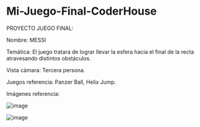 # Mi-Juego-Final-CoderHouse

PROYECTO JUEGO FINAL:

Nombre: MESSI

Temática: El juego tratara de lograr llevar la esfera hacia el final de la recta atravesando distintos obstáculos.

Vista cámara: Tercera persona.

Juegos referencia: Panzer Ball, Helix Jump.

Imágenes referencia: 

![image](https://user-images.githubusercontent.com/108006771/208250476-0a152927-0438-4a97-98e6-55a957e4264c.png)


![image](https://user-images.githubusercontent.com/108006771/208250562-3448787b-4604-4485-ae64-13d99f635bd1.png)

